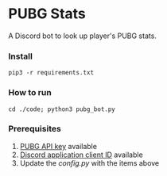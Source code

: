 # PUBG Stats

A Discord bot to look up player's PUBG stats.

### Install
`pip3 -r requirements.txt`

### How to run
`cd ./code; python3 pubg_bot.py`

### Prerequisites
1. [PUBG API key](https://developer.pubg.com/?locale=en) available
1. [Discord application client ID](https://discordapp.com/developers/applications) available
1. Update the *config.py* with the items above

